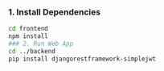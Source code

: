 
### 1. Install Dependencies
```bash
cd frontend
npm install
### 2. Run Web App
cd ../backend
pip install djangorestframework-simplejwt






      
